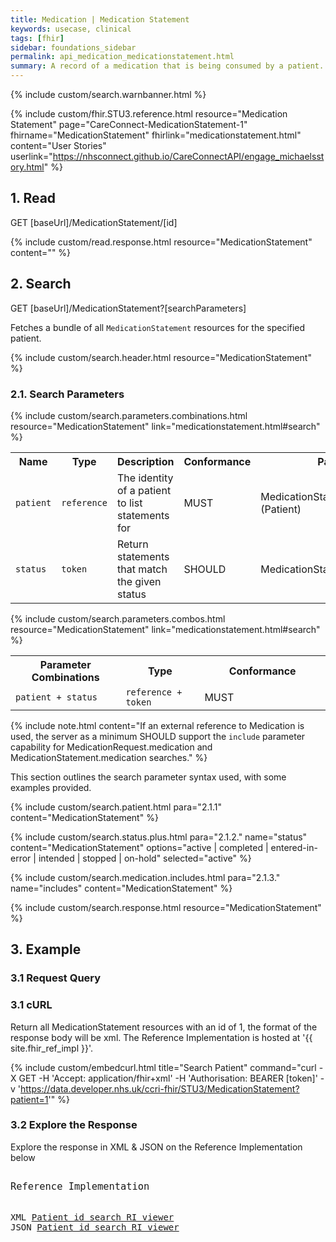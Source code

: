 ```yaml
---
title: Medication | Medication Statement
keywords: usecase, clinical
tags: [fhir]
sidebar: foundations_sidebar
permalink: api_medication_medicationstatement.html
summary: A record of a medication that is being consumed by a patient. A MedicationStatement may indicate that the patient may be taking the medication now, or has taken the medication in the past or will be taking the medication in the future.
---
```

{% include custom/search.warnbanner.html %}

{% include custom/fhir.STU3.reference.html resource="Medication Statement" page="CareConnect-MedicationStatement-1" fhirname="MedicationStatement" fhirlink="medicationstatement.html" content="User Stories" userlink="https://nhsconnect.github.io/CareConnectAPI/engage_michaelsstory.html" %}



## 1. Read ##

<div markdown="span" class="alert alert-success" role="alert">
GET [baseUrl]/MedicationStatement/[id]</div>

{% include custom/read.response.html resource="MedicationStatement" content="" %}

## 2. Search ##

<div markdown="span" class="alert alert-success" role="alert">
GET [baseUrl]/MedicationStatement?[searchParameters]</div>

Fetches a bundle of all `MedicationStatement` resources for the specified patient.

{% include custom/search.header.html resource="MedicationStatement" %}

### 2.1. Search Parameters ###

{% include custom/search.parameters.combinations.html resource="MedicationStatement" link="medicationstatement.html#search" %}

<table style="min-width:100%;width:100%">
<tr id="clinical">
    <th style="width:15%;">Name</th>
    <th style="width:10%;">Type</th>
    <th style="width:40%;">Description</th>
    <th style="width:5%;">Conformance</th>
    <th style="width:30%;">Path</th>
</tr>
<!--
<tr>
    <td><code class="highlighter-rouge">effective</code></td>
    <td><code class="highlighter-rouge">date</code></td>
    <td>Date when patient was taking (or not taking) the medication</td>
    <td>SHOULD</td>
    <td>MedicationStatement.effective</td>
</tr>
-->
<tr>
    <td><code class="highlighter-rouge">patient</code></td>
    <td><code class="highlighter-rouge">reference</code></td>
    <td>The identity of a patient to list statements for</td>
    <td>MUST</td>
    <td>MedicationStatement.patient<br>(Patient)</td>
</tr>
<tr>
    <td><code class="highlighter-rouge">status</code></td>
    <td><code class="highlighter-rouge">token</code></td>
    <td>Return statements that match the given status</td>
    <td>SHOULD</td>
    <td>MedicationStatement.status</td>
</tr>
</table>

{% include custom/search.parameters.combos.html resource="MedicationStatement"  link="medicationstatement.html#search" %}

<!--
Systems SHOULD support the following search combinations:

 * patient + status
-->
<table style="min-width:100%;width:100%">
<tr i
d="clinical">
    <th style="width:35%;">Parameter Combinations</th>
    <th style="width:25%;">Type</th>
    <th style="width:40%;">Conformance</th>
</tr>
<tr>
    <td><code class="highlighter-rouge">patient + status</code></td>
    <td><code class="highlighter-rouge">reference + token</code></td>
    <td>MUST</td>
</tr>
</table>

{% include note.html content="If an external reference to Medication is used, the server as a minimum SHOULD support the `include` parameter capability for MedicationRequest.medication and MedicationStatement.medication searches." %}

This section outlines the search parameter syntax used, with some examples provided.


<!--
If an external reference to Medication is used, the server as a minimum SHOULD support the `include` parameter capability for MedicationRequest.medication and MedicationStatement.medication searches.
-->


<!-- include custom/search.date.plus.html para="2.1.1." content="MedicationStatement" name="effective" -->

{% include custom/search.patient.html para="2.1.1" content="MedicationStatement" %}

{% include custom/search.status.plus.html para="2.1.2." name="status" content="MedicationStatement" options="active | completed | entered-in-error | intended | stopped | on-hold" selected="active" %}

{% include custom/search.medication.includes.html para="2.1.3." name="includes" content="MedicationStatement" %}

{% include custom/search.response.html resource="MedicationStatement" %}


## 3. Example ##

### 3.1 Request Query ###

<h3 id="32-response-headers">3.1 cURL</h3>

Return all MedicationStatement resources with an id of 1, the format of the response body will be xml. The Reference Implementation is hosted at '{{ site.fhir_ref_impl }}'.

{% include custom/embedcurl.html title="Search Patient" command="curl -X GET -H 'Accept: application/fhir+xml' -H 'Authorisation: BEARER [token]' -v 'https://data.developer.nhs.uk/ccri-fhir/STU3/MedicationStatement?patient=1'" %}

<h3 id="32-response-headers">3.2 Explore the Response</h3>

Explore the response in XML & JSON on the Reference Implementation below
<div class="language-http highlighter-rouge">
<pre class="highlight">
<p style="font-size: 110%;">Reference Implementation</p>
XML <a target="_blank" href="{{ site.fhir_ref_impl }}search?serverId=home&pretty=true&resource=MedicationStatement&param.0.0=&param.0.1=1&param.0.name=patient&param.0.type=reference&resource-search-limit=&encoding=xml">Patient id search RI viewer</a>
JSON <a target="_blank" href="{{ site.fhir_ref_impl }}search?serverId=home&pretty=true&resource=MedicationStatement&param.0.0=&param.0.1=1&param.0.name=patient&param.0.type=reference&resource-search-limit=&encoding=json">Patient id search RI viewer</a>
</pre>
</div>
